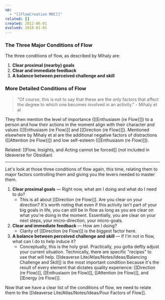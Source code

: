 ```yaml
---
up:
  - "[[FlowCreation MOC]]"
related: []
created: 2012-06-01
evolved: 2019-01-01
---
```


### The Three Major Conditions of Flow
The three conditions of flow, as described by Mihaly are:

1. **Clear proximal (nearby) goals**
2. **Clear and immediate feedback**
3. **A balance between perceived challenge and skill**

### More Detailed Conditions of Flow
> "Of course, this is not to say that these are the only factors that affect the degree to which one becomes involved in an activity." - Mihaly et al

They then mention the level of importance ([[Enthusiasm (re Flow)]]) to a person and how their actions in the moment align with their character and values ([[Enthusiasm (re Flow)]] and [[Direction (re Flow)]]). Mentioned elsewhere by Mihaly et al are the additional negative factors of distractions ([[Attention (re Flow)]]) and low self-esteem ([[Enthusiasm (re Flow)]]).

Related: [[Flow, Insights, and Acting cannot be forced]] (not included in Ideaverse for Obsidian)

---
Let's look at those three conditions of flow again, this time, relating them to major factors controlling them and giving you the levers needed to master them.

1. **Clear proximal goals** — Right now, what am I doing and what do I need to do?
   - This is all about [[Direction (re Flow)]]. Are you clear on your direction? It's worth noting that even if this activity isn't part of your big goals in life, you can still be in flow as long as you are clear on what you're doing in the moment. Essentially, you are clear on your next steps, your micro-direction, your micro-goals.
2. **Clear and immediate feedback** — How am I doing?
   - Clarity of [[Direction (re Flow)]] is the biggest factor here.
3. **A balance between perceived challenge and skill** — If I'm not in flow, what can I do to help induce it?  
   - Conceptually, this is the holy grail. Practically, you gotta deftly adjust your current situation. Technically, there are specific "recipes" to use that will help. [[Ideaverse Lite/Atlas/Notes/Ideas/Balancing Challenge and Skill]] is the most important condition because it's the result of every element that dictates quality experience: [[Direction (re Flow)]], [[Enthusiasm (re Flow)]], [[Attention (re Flow)]], and [[Energy (re Flow)]]. 

Now that we have a clear list of the conditions of flow, we need to relate them to the [[Ideaverse Lite/Atlas/Notes/Ideas/Four Factors of Flow]]. 
